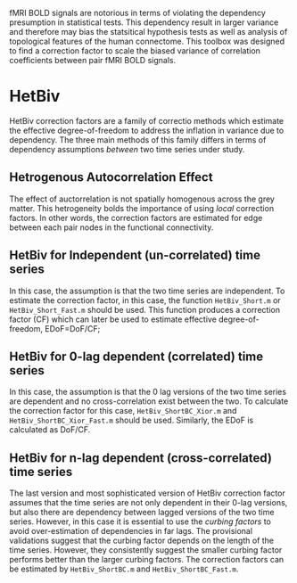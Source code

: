 fMRI BOLD signals are notorious in terms of violating the dependency presumption in statistical tests. This dependency result in larger variance and therefore may bias the statsitical hypothesis tests as well as analysis of topological features of the human connectome. This toolbox was designed to find a correction factor to scale the biased variance of correlation coefficients between pair fMRI BOLD signals. 

# HetBiv
HetBiv correction factors are a family of correctio methods which estimate the effective degree-of-freedom to address the inflation in variance due to dependency. The three main methods of this family differs in terms of dependency assumptions *between* two time series under study. 

## Hetrogenous Autocorrelation Effect
The effect of auctorrelation is not spatially homogenous across the grey matter. This hetrogeneity bolds the importance of using *local* correction factors. In other words, the correction factors are estimated for edge between each pair nodes in the functional connectivity.

## HetBiv for Independent (un-correlated) time series
In this case, the assumption is that the two time series are independent. To estimate the correction factor, in this case, the function `HetBiv_Short.m` or `HetBiv_Short_Fast.m` should be used. This function produces a correction factor (CF) which can later be used to estimate effective degree-of-freedom, EDoF=DoF/CF;

## HetBiv for 0-lag dependent (correlated) time series
In this case, the assumption is that the 0 lag versions of the two time series are dependent and no cross-correlation exist between the two. To calculate the correction factor for this case, `HetBiv_ShortBC_Xior.m` and `HetBiv_ShortBC_Xior_Fast.m` should be used. Similarly, the EDoF is calculated as DoF/CF. 

## HetBiv for n-lag dependent (cross-correlated) time series
The last version and most sophisticated version of HetBiv correction factor assumes that the time series are not only dependent in their 0-lag versions, but also there are dependency between lagged versions of the two time series. However, in this case it is essential to use the *curbing factors* to avoid over-estimation of dependencies in far lags. The provisional validations suggest that the curbing factor depends on the length of the time series. However, they consistently suggest the smaller curbing factor performs better than the larger curbing factors. The correction factors can be estimated by `HetBiv_ShortBC.m` and `HetBiv_ShortBC_Fast.m`. 
